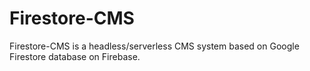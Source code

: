 # Firestore-CMS

Firestore-CMS is a headless/serverless CMS system based on Google Firestore database on Firebase.

